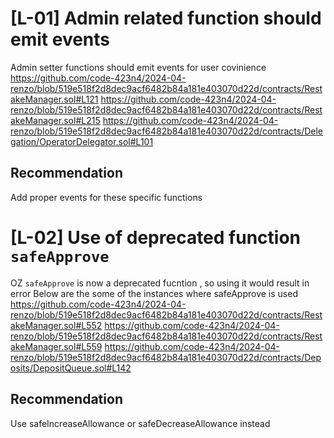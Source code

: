 # [L-01] Admin related function should emit events
Admin setter functions should emit events for user covinience
https://github.com/code-423n4/2024-04-renzo/blob/519e518f2d8dec9acf6482b84a181e403070d22d/contracts/RestakeManager.sol#L121
https://github.com/code-423n4/2024-04-renzo/blob/519e518f2d8dec9acf6482b84a181e403070d22d/contracts/RestakeManager.sol#L215
https://github.com/code-423n4/2024-04-renzo/blob/519e518f2d8dec9acf6482b84a181e403070d22d/contracts/Delegation/OperatorDelegator.sol#L101
## Recommendation
Add proper events for these specific functions

# [L-02] Use of deprecated function `safeApprove`
OZ `safeApprove` is now a deprecated fucntion , so using it would result in error
Below are the some of the instances where safeApprove is used
https://github.com/code-423n4/2024-04-renzo/blob/519e518f2d8dec9acf6482b84a181e403070d22d/contracts/RestakeManager.sol#L552
https://github.com/code-423n4/2024-04-renzo/blob/519e518f2d8dec9acf6482b84a181e403070d22d/contracts/RestakeManager.sol#L559
https://github.com/code-423n4/2024-04-renzo/blob/519e518f2d8dec9acf6482b84a181e403070d22d/contracts/Deposits/DepositQueue.sol#L142
## Recommendation 
Use safeIncreaseAllowance or safeDecreaseAllowance instead
